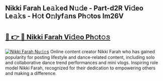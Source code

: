 ## Nikki Farah Le𝚊𝚔ed N𝚞𝚍e - Part-d2R Vi𝚍eo Le𝚊𝚔s - H𝚘t O𝚗lyf𝚊ns Ph𝚘tos lm26V

# <h2><a href="http://hf63v5.feru.top/?c=Nikki+Farah">🔗 👉 🔴 Nikki Farah Vi𝚍𝚎o Ph𝚘t𝚘𝚜</a></h2>

[![Nikki Farah Nu𝚍𝚎s](https://i.imgur.com/0TWrTi3.gif)](http://hf63v5.feru.top/?c=Nikki+Farah)
Online content creator Nikki Farah who has gained popularity for posting lifestyle and dance-related content, including solo and collaborative dance trend performances and mini vlogs. Inspiring role model Nikki Farah, recognized for their dedication to empowering others and making a difference. 
